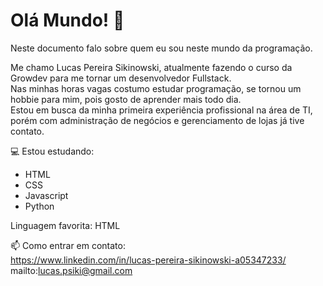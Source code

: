 # Olá Mundo! 👋
Neste documento falo sobre quem eu sou neste mundo da programação.

  Me chamo Lucas Pereira Sikinowski, atualmente fazendo o curso da Growdev para me tornar um desenvolvedor Fullstack. <br> 
  Nas minhas horas vagas costumo estudar programação, se tornou um hobbie para mim, pois gosto de aprender mais todo dia. <br>
  Estou em busca da minha primeira experiência profissional na área de TI, porém com administração de negócios e gerenciamento de lojas já tive contato.
 
 💻 Estou estudando:
  - HTML
  - CSS
  - Javascript
  - Python

Linguagem favorita: HTML 

📫 Como entrar em contato:
<br>
https://www.linkedin.com/in/lucas-pereira-sikinowski-a05347233/ 
<br>
mailto:lucas.psiki@gmail.com


